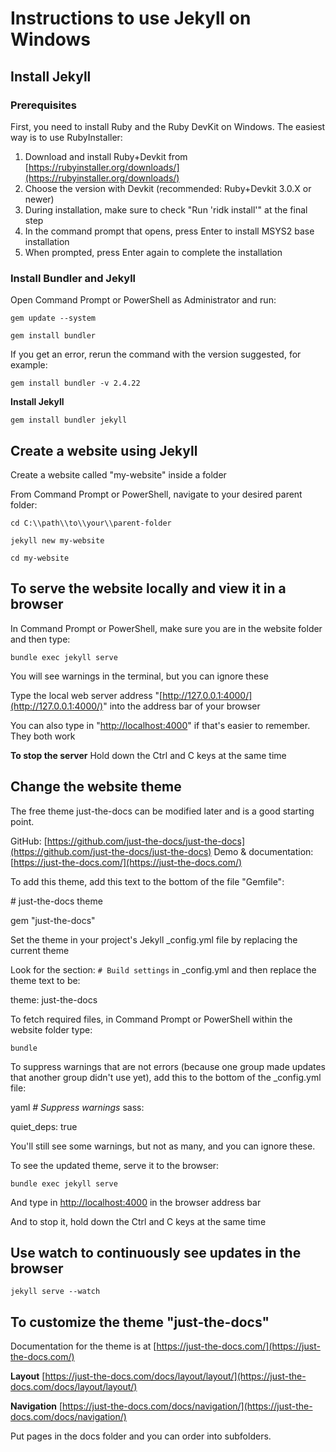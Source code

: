 # Instructions to use Jekyll on Windows

## Install Jekyll

### Prerequisites

First, you need to install Ruby and the Ruby DevKit on Windows. The easiest way
is to use RubyInstaller:

1. Download and install Ruby+Devkit from
   [https://rubyinstaller.org/downloads/](https://rubyinstaller.org/downloads/)
2. Choose the version with Devkit (recommended: Ruby+Devkit 3.0.X or newer)
3. During installation, make sure to check "Run 'ridk install'" at the final
   step
4. In the command prompt that opens, press Enter to install MSYS2 base
   installation
5. When prompted, press Enter again to complete the installation

### Install Bundler and Jekyll

Open Command Prompt or PowerShell as Administrator and run:

    gem update --system

    gem install bundler

If you get an error, rerun the command with the version suggested, for example:

    gem install bundler -v 2.4.22

**Install Jekyll**

    gem install bundler jekyll

## Create a website using Jekyll

Create a website called "my-website" inside a folder

From Command Prompt or PowerShell, navigate to your desired parent folder:

    cd C:\\path\\to\\your\\parent-folder

    jekyll new my-website

    cd my-website

## To serve the website locally and view it in a browser

In Command Prompt or PowerShell, make sure you are in the website folder and
then type:

    bundle exec jekyll serve

You will see warnings in the terminal, but you can ignore these

Type the local web server address
"[http://127.0.0.1:4000/](http://127.0.0.1:4000/)" into the address bar of your
browser

You can also type in "[http://localhost:4000](http://localhost:4000)" if that's
easier to remember. They both work

**To stop the server** Hold down the Ctrl and C keys at the same time

## Change the website theme

The free theme just-the-docs can be modified later and is a good starting point.

GitHub:
[https://github.com/just-the-docs/just-the-docs](https://github.com/just-the-docs/just-the-docs)
Demo & documentation: [https://just-the-docs.com/](https://just-the-docs.com/)

To add this theme, add this text to the bottom of the file "Gemfile":

\# just-the-docs theme

gem "just-the-docs"

Set the theme in your project's Jekyll \_config.yml file by replacing the
current theme

Look for the section: `# Build settings` in \_config.yml and then replace the
theme text to be:

theme: just-the-docs

To fetch required files, in Command Prompt or PowerShell within the website
folder type:

    bundle

To suppress warnings that are not errors (because one group made updates that
another group didn't use yet), add this to the bottom of the \_config.yml file:

yaml _\# Suppress warnings_ sass:

quiet_deps: true

You'll still see some warnings, but not as many, and you can ignore these.

To see the updated theme, serve it to the browser:

    bundle exec jekyll serve

And type in [http://localhost:4000](http://localhost:4000) in the browser
address bar

And to stop it, hold down the Ctrl and C keys at the same time

## Use watch to continuously see updates in the browser

    jekyll serve --watch

## To customize the theme "just-the-docs"

Documentation for the theme is at
[https://just-the-docs.com/](https://just-the-docs.com/)

**Layout**
[https://just-the-docs.com/docs/layout/layout/](https://just-the-docs.com/docs/layout/layout/)

**Navigation**
[https://just-the-docs.com/docs/navigation/](https://just-the-docs.com/docs/navigation/)

Put pages in the docs folder and you can order into subfolders.
